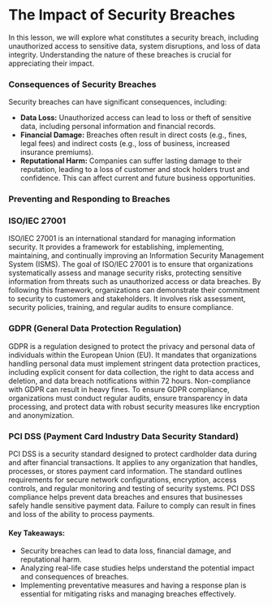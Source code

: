 # The Impact of Security Breaches
In this lesson, we will explore what constitutes a security breach, including unauthorized access to sensitive data, system disruptions, and loss of data integrity. Understanding the nature of these breaches is crucial for appreciating their impact.
### Consequences of Security Breaches
Security breaches can have significant consequences, including:

-   **Data Loss:** Unauthorized access can lead to loss or theft of sensitive data, including personal information and financial records.
-   **Financial Damage:** Breaches often result in direct costs (e.g., fines, legal fees) and indirect costs (e.g., loss of business, increased insurance premiums).
-   **Reputational Harm:** Companies can suffer lasting damage to their reputation, leading to a loss of customer and stock holders trust and confidence. This can affect current and future business opportunities.

### Preventing and Responding to Breaches
### **ISO/IEC 27001**

ISO/IEC 27001 is an international standard for managing information security. It provides a framework for establishing, implementing, maintaining, and continually improving an Information Security Management System (ISMS). The goal of ISO/IEC 27001 is to ensure that organizations systematically assess and manage security risks, protecting sensitive information from threats such as unauthorized access or data breaches. By following this framework, organizations can demonstrate their commitment to security to customers and stakeholders. It involves risk assessment, security policies, training, and regular audits to ensure compliance.

### **GDPR (General Data Protection Regulation)**

GDPR is a regulation designed to protect the privacy and personal data of individuals within the European Union (EU). It mandates that organizations handling personal data must implement stringent data protection practices, including explicit consent for data collection, the right to data access and deletion, and data breach notifications within 72 hours. Non-compliance with GDPR can result in heavy fines. To ensure GDPR compliance, organizations must conduct regular audits, ensure transparency in data processing, and protect data with robust security measures like encryption and anonymization.

### **PCI DSS (Payment Card Industry Data Security Standard)**

PCI DSS is a security standard designed to protect cardholder data during and after financial transactions. It applies to any organization that handles, processes, or stores payment card information. The standard outlines requirements for secure network configurations, encryption, access controls, and regular monitoring and testing of security systems. PCI DSS compliance helps prevent data breaches and ensures that businesses safely handle sensitive payment data. Failure to comply can result in fines and loss of the ability to process payments.

#### **Key Takeaways:**

-   Security breaches can lead to data loss, financial damage, and reputational harm.
-   Analyzing real-life case studies helps understand the potential impact and consequences of breaches.
-   Implementing preventative measures and having a response plan is essential for mitigating risks and managing breaches effectively.
<!--stackedit_data:
eyJoaXN0b3J5IjpbLTE5NDUzNzc0MSwtODUxNzYzODAxLC0xNj
IxMTMzNjk1LDE4MDQzOTI1MzNdfQ==
-->